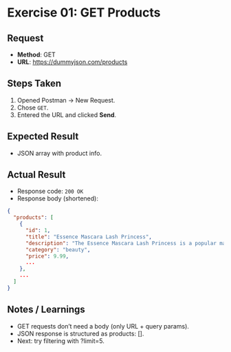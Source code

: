 # Exercise 01: GET Products

## Request
- **Method**: GET
- **URL**: https://dummyjson.com/products

## Steps Taken
1. Opened Postman → New Request.
2. Chose `GET`.
3. Entered the URL and clicked **Send**.

## Expected Result
- JSON array with product info.

## Actual Result
- Response code: `200 OK`
- Response body (shortened):

```json
{
  "products": [
    {
      "id": 1,
      "title": "Essence Mascara Lash Princess",
      "description": "The Essence Mascara Lash Princess is a popular mascara known for its volumizing and lengthening effects. Achieve dramatic lashes with this long-lasting and cruelty-free formula.",
      "category": "beauty",
      "price": 9.99,
      ...
    },
    ...
  ]
}
```

## Notes / Learnings
- GET requests don’t need a body (only URL + query params).
- JSON response is structured as products: [].
- Next: try filtering with ?limit=5.
